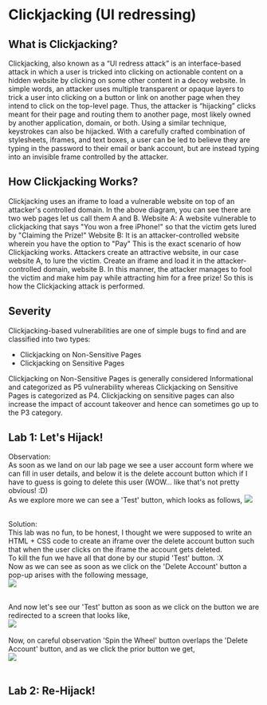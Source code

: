 # Clickjacking (UI redressing)

<h2> What is Clickjacking? </h2>

Clickjacking, also known as a “UI redress attack” is an interface-based attack in which a user is tricked into clicking on actionable content on a hidden website by clicking on some other content in a decoy website. In simple words, an attacker uses multiple transparent or opaque layers to trick a user into clicking on a button or link on another page when they intend to click on the top-level page. Thus, the attacker is “hijacking” clicks meant for their page and routing them to another page, most likely owned by another application, domain, or both.
Using a similar technique, keystrokes can also be hijacked. With a carefully crafted combination of stylesheets, iframes, and text boxes, a user can be led to believe they are typing in the password to their email or bank account, but are instead typing into an invisible frame controlled by the attacker.<br>

<h2>How Clickjacking Works?</h2>

Clickjacking uses an iframe to load a vulnerable website on top of an attacker's controlled domain. In the above diagram, you can see there are two web pages let us call them A and B. Website A: A website vulnerable to clickjacking that says "You won a free iPhone!" so that the victim gets lured by "Claiming the Prize!" Website B: It is an attacker-controlled website wherein you have the option to "Pay" This is the exact scenario of how Clickjacking works. Attackers create an attractive website, in our case website A, to lure the victim. Create an iframe and load it in the attacker-controlled domain, website B. In this manner, the attacker manages to fool the victim and make him pay while attracting him for a free prize! So this is how the Clickjacking attack is performed. <br>

<h2>Severity</h2>

Clickjacking-based vulnerabilities are one of simple bugs to find and are classified into two types:<br>
<ul>
    <li>Clickjacking on Non-Sensitive Pages</li>
    <li>Clickjacking on Sensitive Pages</li>
</ul>
Clickjacking on Non-Sensitive Pages is generally considered Informational and categorized as P5 vulnerability whereas Clickjacking on Sensitive Pages is categorized as P4. Clickjacking on sensitive pages can also increase the impact of account takeover and hence can sometimes go up to the P3 category.<br>

<h2> Lab 1: Let's Hijack!</h2>
Observation: <br>
As soon as we land on our lab page we see a user account form where we can fill in user details, and below it is the delete account button which if I have to guess is going to delete this user (WOW... like that's not pretty obvious! :D)<br>
As we explore more we can see a 'Test' button, which looks as follows,
<img src="https://github.com/MHKace/Walkthroughs/assets/157091170/948256c6-2ae5-4fc1-8348-0063aa0d6c9d"><br><br>

Solution: <br>
This lab was no fun, to be honest, I thought we were supposed to write an HTML + CSS code to create an iframe over the delete account button such that when the user clicks on the iframe the account gets deleted.<br>
To kill the fun we have all that done by our stupid 'Test' button. :X <br>
Now as we can see as soon as we click on the 'Delete Account' button a pop-up arises with the following message, <br>
<img src="https://github.com/MHKace/Walkthroughs/assets/157091170/3d38bd41-3f05-4ecf-807a-a9a6f400edae"><br><br>

And now let's see our 'Test' button as soon as we click on the button we are redirected to a screen that looks like, <br>
<img src="https://github.com/MHKace/Walkthroughs/assets/157091170/fa44bef4-7cc1-42d2-b8cc-6a2356deb680"><br><br>
Now, on careful observation 'Spin the Wheel' button overlaps the 'Delete Account' button, and as we click the prior button we get, <br>
<img src="https://github.com/MHKace/Walkthroughs/assets/157091170/60b4a396-e46e-4fb4-ad22-2144efabc882"><br><br>



<h2> Lab 2: Re-Hijack!</h2>
